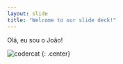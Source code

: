 ```yaml
---
layout: slide
title: "Welcome to our slide deck!"
---
```


Olá, eu sou o João!

![codercat](https://octodex.github.com/images/codercat.jpg)
{: .center}
